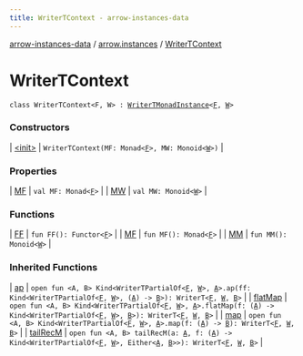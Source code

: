 ```yaml
---
title: WriterTContext - arrow-instances-data
---
```


[arrow-instances-data](../../index.html) / [arrow.instances](../index.html) / [WriterTContext](./index.html)

# WriterTContext

`class WriterTContext<F, W> : `[`WriterTMonadInstance`](../-writer-t-monad-instance/index.html)`<`[`F`](index.html#F)`, `[`W`](index.html#W)`>`

### Constructors

| [&lt;init&gt;](-init-.html) | `WriterTContext(MF: Monad<`[`F`](index.html#F)`>, MW: Monoid<`[`W`](index.html#W)`>)` |

### Properties

| [MF](-m-f.html) | `val MF: Monad<`[`F`](index.html#F)`>` |
| [MW](-m-w.html) | `val MW: Monoid<`[`W`](index.html#W)`>` |

### Functions

| [FF](-f-f.html) | `fun FF(): Functor<`[`F`](index.html#F)`>` |
| [MF](-m-f.html) | `fun MF(): Monad<`[`F`](index.html#F)`>` |
| [MM](-m-m.html) | `fun MM(): Monoid<`[`W`](index.html#W)`>` |

### Inherited Functions

| [ap](../-writer-t-monad-instance/ap.html) | `open fun <A, B> Kind<WriterTPartialOf<`[`F`](../-writer-t-monad-instance/index.html#F)`, `[`W`](../-writer-t-monad-instance/index.html#W)`>, `[`A`](../-writer-t-monad-instance/ap.html#A)`>.ap(ff: Kind<WriterTPartialOf<`[`F`](../-writer-t-monad-instance/index.html#F)`, `[`W`](../-writer-t-monad-instance/index.html#W)`>, (`[`A`](../-writer-t-monad-instance/ap.html#A)`) -> `[`B`](../-writer-t-monad-instance/ap.html#B)`>): WriterT<`[`F`](../-writer-t-monad-instance/index.html#F)`, `[`W`](../-writer-t-monad-instance/index.html#W)`, `[`B`](../-writer-t-monad-instance/ap.html#B)`>` |
| [flatMap](../-writer-t-monad-instance/flat-map.html) | `open fun <A, B> Kind<WriterTPartialOf<`[`F`](../-writer-t-monad-instance/index.html#F)`, `[`W`](../-writer-t-monad-instance/index.html#W)`>, `[`A`](../-writer-t-monad-instance/flat-map.html#A)`>.flatMap(f: (`[`A`](../-writer-t-monad-instance/flat-map.html#A)`) -> Kind<WriterTPartialOf<`[`F`](../-writer-t-monad-instance/index.html#F)`, `[`W`](../-writer-t-monad-instance/index.html#W)`>, `[`B`](../-writer-t-monad-instance/flat-map.html#B)`>): WriterT<`[`F`](../-writer-t-monad-instance/index.html#F)`, `[`W`](../-writer-t-monad-instance/index.html#W)`, `[`B`](../-writer-t-monad-instance/flat-map.html#B)`>` |
| [map](../-writer-t-monad-instance/map.html) | `open fun <A, B> Kind<WriterTPartialOf<`[`F`](../-writer-t-monad-instance/index.html#F)`, `[`W`](../-writer-t-monad-instance/index.html#W)`>, `[`A`](../-writer-t-monad-instance/map.html#A)`>.map(f: (`[`A`](../-writer-t-monad-instance/map.html#A)`) -> `[`B`](../-writer-t-monad-instance/map.html#B)`): WriterT<`[`F`](../-writer-t-monad-instance/index.html#F)`, `[`W`](../-writer-t-monad-instance/index.html#W)`, `[`B`](../-writer-t-monad-instance/map.html#B)`>` |
| [tailRecM](../-writer-t-monad-instance/tail-rec-m.html) | `open fun <A, B> tailRecM(a: `[`A`](../-writer-t-monad-instance/tail-rec-m.html#A)`, f: (`[`A`](../-writer-t-monad-instance/tail-rec-m.html#A)`) -> Kind<WriterTPartialOf<`[`F`](../-writer-t-monad-instance/index.html#F)`, `[`W`](../-writer-t-monad-instance/index.html#W)`>, Either<`[`A`](../-writer-t-monad-instance/tail-rec-m.html#A)`, `[`B`](../-writer-t-monad-instance/tail-rec-m.html#B)`>>): WriterT<`[`F`](../-writer-t-monad-instance/index.html#F)`, `[`W`](../-writer-t-monad-instance/index.html#W)`, `[`B`](../-writer-t-monad-instance/tail-rec-m.html#B)`>` |

